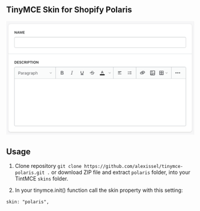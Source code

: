 ## TinyMCE Skin for Shopify Polaris

![TinyMCE Skin for Shopify Polaris](screenshot.png)

## Usage
1. Clone repository `git clone https://github.com/alexissel/tinymce-polaris.git .` or download ZIP file and extract `polaris` folder, into your TintMCE `skins` folder.

2. In your tinymce.init() function call the skin property with this setting:

```
skin: "polaris",
```